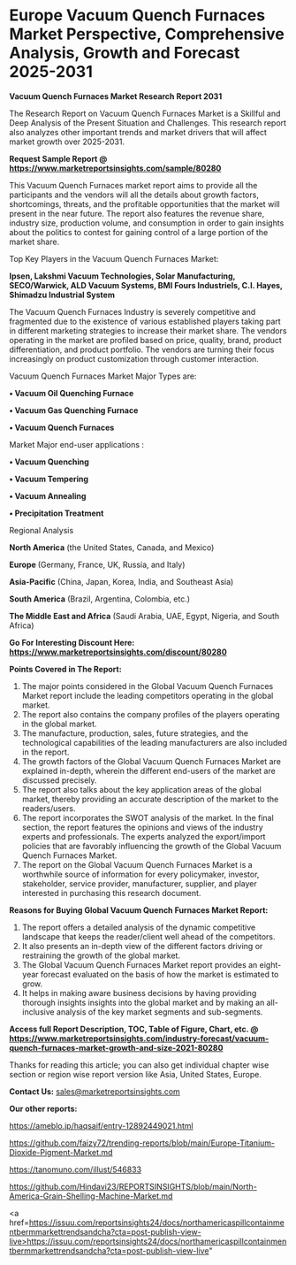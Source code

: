 # Europe Vacuum Quench Furnaces Market Perspective, Comprehensive Analysis, Growth and Forecast 2025-2031

<strong>Vacuum Quench Furnaces Market Research Report 2031</strong>

The Research Report on Vacuum Quench Furnaces Market is a Skillful and Deep Analysis of the Present Situation and Challenges. This research report also analyzes other important trends and market drivers that will affect market growth over 2025-2031.

<strong>Request Sample Report @ <a href=https://www.marketreportsinsights.com/sample/80280>https://www.marketreportsinsights.com/sample/80280</a></strong>

This Vacuum Quench Furnaces market report aims to provide all the participants and the vendors will all the details about growth factors, shortcomings, threats, and the profitable opportunities that the market will present in the near future. The report also features the revenue share, industry size, production volume, and consumption in order to gain insights about the politics to contest for gaining control of a large portion of the market share.

Top Key Players in the Vacuum Quench Furnaces Market:

<strong>Ipsen, Lakshmi Vacuum Technologies, Solar Manufacturing, SECO/Warwick, ALD Vacuum Systems, BMI Fours Industriels, C.I. Hayes, Shimadzu Industrial System</strong>

The Vacuum Quench Furnaces Industry is severely competitive and fragmented due to the existence of various established players taking part in different marketing strategies to increase their market share. The vendors operating in the market are profiled based on price, quality, brand, product differentiation, and product portfolio. The vendors are turning their focus increasingly on product customization through customer interaction.

Vacuum Quench Furnaces Market Major Types are:

<strong>• Vacuum Oil Quenching Furnace

• Vacuum Gas Quenching Furnace

• Vacuum Quench Furnaces</strong>

Market Major end-user applications :

<strong>• Vacuum Quenching

• Vacuum Tempering

• Vacuum Annealing

• Precipitation Treatment</strong>

Regional Analysis

</u><strong><b>North America</b></strong> (the United States, Canada, and Mexico)

<strong><b>Europe </b></strong>(Germany, France, UK, Russia, and Italy)

<strong><b>Asia-Pacific</b></strong> (China, Japan, Korea, India, and Southeast Asia)

<strong><b>South America</b></strong> (Brazil, Argentina, Colombia, etc.)

<strong><b>The Middle East and Africa</b></strong> (Saudi Arabia, UAE, Egypt, Nigeria, and South Africa)

<strong>Go For Interesting Discount Here: <a href=https://www.marketreportsinsights.com/discount/80280>https://www.marketreportsinsights.com/discount/80280</a></strong>

<strong>Points Covered in The Report:</strong>
<ol>
  <li>The major points considered in the Global Vacuum Quench Furnaces Market report include the leading competitors operating in the global market.</li>
  <li>The report also contains the company profiles of the players operating in the global market.</li>
  <li>The manufacture, production, sales, future strategies, and the technological capabilities of the leading manufacturers are also included in the report.</li>
  <li>The growth factors of the Global Vacuum Quench Furnaces Market are explained in-depth, wherein the different end-users of the market are discussed precisely.</li>
  <li>The report also talks about the key application areas of the global market, thereby providing an accurate description of the market to the readers/users.</li>
  <li>The report incorporates the SWOT analysis of the market. In the final section, the report features the opinions and views of the industry experts and professionals. The experts analyzed the export/import policies that are favorably influencing the growth of the Global Vacuum Quench Furnaces Market.</li>
  <li>The report on the Global Vacuum Quench Furnaces Market is a worthwhile source of information for every policymaker, investor, stakeholder, service provider, manufacturer, supplier, and player interested in purchasing this research document.</li>
</ol>
<strong>Reasons for Buying Global Vacuum Quench Furnaces Market Report:</strong>

<ol>
  <li>The report offers a detailed analysis of the dynamic competitive landscape that keeps the reader/client well ahead of the competitors.</li>
  <li>It also presents an in-depth view of the different factors driving or restraining the growth of the global market.</li>
  <li>The Global Vacuum Quench Furnaces Market report provides an eight-year forecast evaluated on the basis of how the market is estimated to grow.</li>
  <li>It helps in making aware business decisions by having providing thorough insights insights into the global market and by making an all-inclusive analysis of the key market segments and sub-segments.</li>
</ol>
<strong>Access full Report Description, TOC, Table of Figure, Chart, etc. @ <a href=https://www.marketreportsinsights.com/industry-forecast/vacuum-quench-furnaces-market-growth-and-size-2021-80280>https://www.marketreportsinsights.com/industry-forecast/vacuum-quench-furnaces-market-growth-and-size-2021-80280</a></strong>


Thanks for reading this article; you can also get individual chapter wise section or region wise report version like Asia, United States, Europe.

<strong>Contact Us:</strong>
sales@marketreportsinsights.com

<strong>Our other reports:</strong>

<a href=https://ameblo.jp/haqsaif/entry-12892449021.html>https://ameblo.jp/haqsaif/entry-12892449021.html</a>

<a href=https://github.com/faizy72/trending-reports/blob/main/Europe-Titanium-Dioxide-Pigment-Market.md>https://github.com/faizy72/trending-reports/blob/main/Europe-Titanium-Dioxide-Pigment-Market.md</a>

<a href=https://tanomuno.com/illust/546833>https://tanomuno.com/illust/546833</a>

<a href=https://github.com/Hindavi23/REPORTSINSIGHTS/blob/main/North-America-Grain-Shelling-Machine-Market.md>https://github.com/Hindavi23/REPORTSINSIGHTS/blob/main/North-America-Grain-Shelling-Machine-Market.md</a>

<a href=https://issuu.com/reportsinsights24/docs/northamericaspillcontainmentbermmarkettrendsandcha?cta=post-publish-view-live>https://issuu.com/reportsinsights24/docs/northamericaspillcontainmentbermmarkettrendsandcha?cta=post-publish-view-live</a>"
